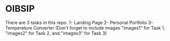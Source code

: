 # OIBSIP
There are 3 tasks in this repo.
1- Landing Page
2- Personal Portfolio
3- Temperature Converter
(Don't forget to include images "images1" for Task 1, "images2" for Task 2, and "images3" for Task 3)
